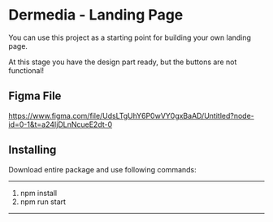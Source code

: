 # Dermedia - Landing Page

You can use this project as a starting point for building your own landing page.

At this stage you have the design part ready, but the buttons are not functional!



## Figma File

https://www.figma.com/file/UdsLTgUhY6P0wVY0gxBaAD/Untitled?node-id=0-1&t=a24IjDLnNcueE2dt-0


## Installing

Download entire package and use following commands:

---
 1. npm install
 2. npm run start
---
